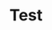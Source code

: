 ---
layout:       post
title:        "Test"
url:          "/posts/test.md.html"
canonical_url: "/posts/test.md.html"
redirect_to: /posts/test.md.html
---